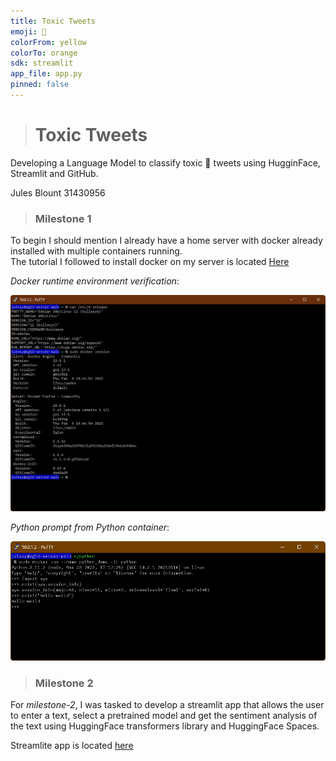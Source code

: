 ```yaml
---
title: Toxic Tweets
emoji: 🤢
colorFrom: yellow
colorTo: orange
sdk: streamlit
app_file: app.py
pinned: false
---
```


> # **Toxic Tweets**
Developing a Language Model to classify toxic 🤢 tweets using HugginFace, Streamlit and GitHub.

Jules Blount
31430956


> ### **Milestone 1**
To begin I should mention I already have a home server with docker already installed with multiple containers running.  
The tutorial I followed to install docker on my server is located [Here](https://docs.docker.com/engine/install/debian/)

*Docker runtime environment verification*:

![](images/docker_version.png)

*Python prompt from Python container*:

![](images/pytrhon_container.png)

> ### **Milestone 2**
For _milestone-2_, I was tasked to develop a streamlit app that allows the user to enter a text, select a pretrained model and get the sentiment analysis of the text using HuggingFace transformers library and HuggingFace Spaces.

Streamlite app is located [here](https://huggingface.co/spaces/julesy/toxic-tweets)